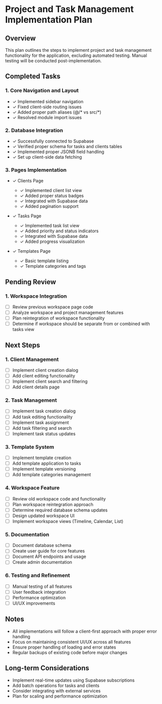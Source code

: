 # Project and Task Management Implementation Plan

## Overview
This plan outlines the steps to implement project and task management functionality for the application, excluding automated testing. Manual testing will be conducted post-implementation.

## Completed Tasks

### 1. Core Navigation and Layout
- ✓ Implemented sidebar navigation
- ✓ Fixed client-side routing issues
- ✓ Added proper path aliases (@/* vs src/*)
- ✓ Resolved module import issues

### 2. Database Integration
- ✓ Successfully connected to Supabase
- ✓ Verified proper schema for tasks and clients tables
- ✓ Implemented proper JSONB field handling
- ✓ Set up client-side data fetching

### 3. Pages Implementation
- ✓ Clients Page
  - ✓ Implemented client list view
  - ✓ Added proper status badges
  - ✓ Integrated with Supabase data
  - ✓ Added pagination support

- ✓ Tasks Page
  - ✓ Implemented task list view
  - ✓ Added priority and status indicators
  - ✓ Integrated with Supabase data
  - ✓ Added progress visualization

- ✓ Templates Page
  - ✓ Basic template listing
  - ✓ Template categories and tags

## Pending Review

### 1. Workspace Integration
- [ ] Review previous workspace page code
- [ ] Analyze workspace and project management features
- [ ] Plan reintegration of workspace functionality
- [ ] Determine if workspace should be separate from or combined with tasks view

## Next Steps

### 1. Client Management
- [ ] Implement client creation dialog
- [ ] Add client editing functionality
- [ ] Implement client search and filtering
- [ ] Add client details page

### 2. Task Management
- [ ] Implement task creation dialog
- [ ] Add task editing functionality
- [ ] Implement task assignment
- [ ] Add task filtering and search
- [ ] Implement task status updates

### 3. Template System
- [ ] Implement template creation
- [ ] Add template application to tasks
- [ ] Implement template versioning
- [ ] Add template categories management

### 4. Workspace Feature
- [ ] Review old workspace code and functionality
- [ ] Plan workspace reintegration approach
- [ ] Determine required database schema updates
- [ ] Design updated workspace UI
- [ ] Implement workspace views (Timeline, Calendar, List)

### 5. Documentation
- [ ] Document database schema
- [ ] Create user guide for core features
- [ ] Document API endpoints and usage
- [ ] Create admin documentation

### 6. Testing and Refinement
- [ ] Manual testing of all features
- [ ] User feedback integration
- [ ] Performance optimization
- [ ] UI/UX improvements

## Notes
- All implementations will follow a client-first approach with proper error handling
- Focus on maintaining consistent UI/UX across all features
- Ensure proper handling of loading and error states
- Regular backups of existing code before major changes

## Long-term Considerations
- Implement real-time updates using Supabase subscriptions
- Add batch operations for tasks and clients
- Consider integrating with external services
- Plan for scaling and performance optimization